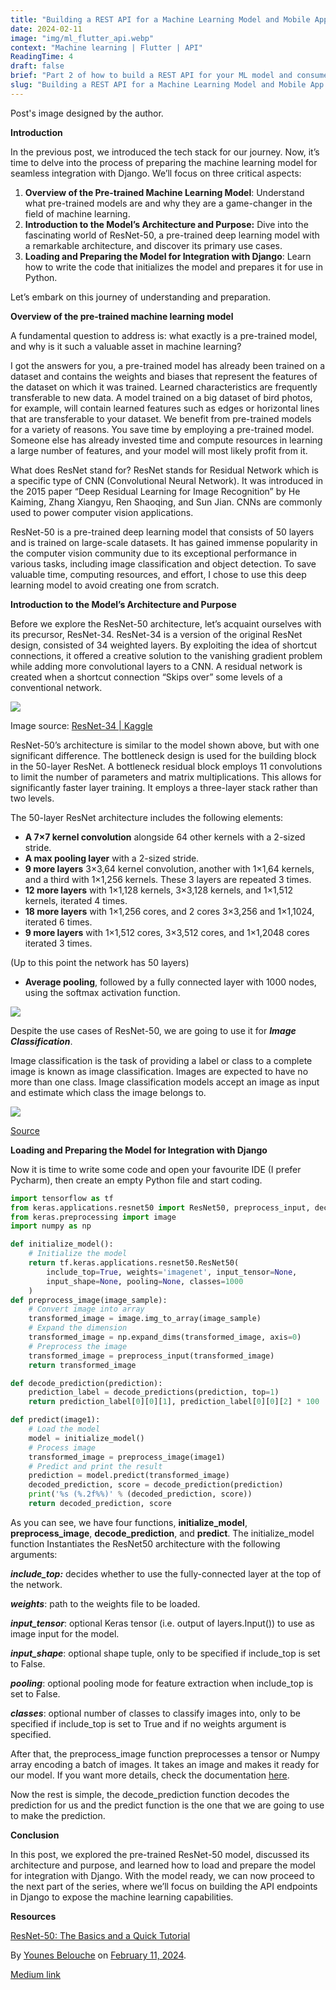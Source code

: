 ```yaml
---
title: "Building a REST API for a Machine Learning Model and Mobile App Integration: Part2"
date: 2024-02-11
image: "img/ml_flutter_api.webp"
context: "Machine learning | Flutter | API"
ReadingTime: 4
draft: false
brief: "Part 2 of how to build a REST API for your ML model and consume it from mobile client"
slug: "Building a REST API for a Machine Learning Model and Mobile App Integration: Part2"
---
```

Post's image designed by the author.

**Introduction**

In the previous post, we introduced the tech stack for our journey. Now, it’s time to delve into the process of preparing the machine learning model for seamless integration with Django. We’ll focus on three critical aspects:

1.  **Overview of the Pre-trained Machine Learning Model**: Understand what pre-trained models are and why they are a game-changer in the field of machine learning.
2.  **Introduction to the Model’s Architecture and Purpose:** Dive into the fascinating world of ResNet-50, a pre-trained deep learning model with a remarkable architecture, and discover its primary use cases.
3.  **Loading and Preparing the Model for Integration with Django**: Learn how to write the code that initializes the model and prepares it for use in Python.

Let’s embark on this journey of understanding and preparation.

**Overview of the pre-trained machine learning model**

A fundamental question to address is: what exactly is a pre-trained model, and why is it such a valuable asset in machine learning?

I got the answers for you, a pre-trained model has already been trained on a dataset and contains the weights and biases that represent the features of the dataset on which it was trained. Learned characteristics are frequently transferable to new data. A model trained on a big dataset of bird photos, for example, will contain learned features such as edges or horizontal lines that are transferable to your dataset. We benefit from pre-trained models for a variety of reasons. You save time by employing a pre-trained model. Someone else has already invested time and compute resources in learning a large number of features, and your model will most likely profit from it.

What does ResNet stand for? ResNet stands for Residual Network which is a specific type of CNN (Convolutional Neural Network). It was introduced in the 2015 paper “Deep Residual Learning for Image Recognition” by He Kaiming, Zhang Xiangyu, Ren Shaoqing, and Sun Jian. CNNs are commonly used to power computer vision applications.

ResNet-50 is a pre-trained deep learning model that consists of 50 layers and is trained on large-scale datasets. It has gained immense popularity in the computer vision community due to its exceptional performance in various tasks, including image classification and object detection. To save valuable time, computing resources, and effort, I chose to use this deep learning model to avoid creating one from scratch.

**Introduction to the Model’s Architecture and Purpose**

Before we explore the ResNet-50 architecture, let’s acquaint ourselves with its precursor, ResNet-34. ResNet-34 is a version of the original ResNet design, consisted of 34 weighted layers. By exploiting the idea of shortcut connections, it offered a creative solution to the vanishing gradient problem while adding more convolutional layers to a CNN. A residual network is created when a shortcut connection “Skips over” some levels of a conventional network.

![](https://cdn-images-1.medium.com/max/800/1*JEGNYy9rXMj_XN7W1Qjo9g.png)

Image source: [ResNet-34 | Kaggle](https://www.kaggle.com/datasets/pytorch/resnet34)

ResNet-50’s architecture is similar to the model shown above, but with one significant difference. The bottleneck design is used for the building block in the 50-layer ResNet. A bottleneck residual block employs 11 convolutions to limit the number of parameters and matrix multiplications. This allows for significantly faster layer training. It employs a three-layer stack rather than two levels.

The 50-layer ResNet architecture includes the following elements:

*   **A 7×7 kernel convolution** alongside 64 other kernels with a 2-sized stride.
*   **A max pooling layer** with a 2-sized stride.
*   **9 more layers** 3×3,64 kernel convolution, another with 1×1,64 kernels, and a third with 1×1,256 kernels. These 3 layers are repeated 3 times.
*   **12 more layers** with 1×1,128 kernels, 3×3,128 kernels, and 1×1,512 kernels, iterated 4 times.
*   **18 more layers** with 1×1,256 cores, and 2 cores 3×3,256 and 1×1,1024, iterated 6 times.
*   **9 more layers** with 1×1,512 cores, 3×3,512 cores, and 1×1,2048 cores iterated 3 times.

(Up to this point the network has 50 layers)

*   **Average pooling**, followed by a fully connected layer with 1000 nodes, using the softmax activation function.

![](https://cdn-images-1.medium.com/max/800/1*9SrzCTHIVgxzPu3VmvWmVw.png)

Despite the use cases of ResNet-50, we are going to use it for **_Image Classification_**.

Image classification is the task of providing a label or class to a complete image is known as image classification. Images are expected to have no more than one class. Image classification models accept an image as input and estimate which class the image belongs to.

![](https://cdn-images-1.medium.com/max/800/1*UkmLk__zZW1Wte80e4byhg.png)

[Source](https://raw.githubusercontent.com/floydhub/image-classification-template/master/images/classification.png)

**Loading and Preparing the Model for Integration with Django**

Now it is time to write some code and open your favourite IDE (I prefer Pycharm), then create an empty Python file and start coding.

```Python
import tensorflow as tf
from keras.applications.resnet50 import ResNet50, preprocess_input, decode_predictions
from keras.preprocessing import image
import numpy as np

def initialize_model():
    # Initialize the model
    return tf.keras.applications.resnet50.ResNet50(
        include_top=True, weights='imagenet', input_tensor=None,
        input_shape=None, pooling=None, classes=1000
    )
def preprocess_image(image_sample):
    # Convert image into array
    transformed_image = image.img_to_array(image_sample)
    # Expand the dimension
    transformed_image = np.expand_dims(transformed_image, axis=0)
    # Preprocess the image
    transformed_image = preprocess_input(transformed_image)
    return transformed_image

def decode_prediction(prediction):
    prediction_label = decode_predictions(prediction, top=1)
    return prediction_label[0][0][1], prediction_label[0][0][2] * 100

def predict(image1):
    # Load the model
    model = initialize_model()
    # Process image
    transformed_image = preprocess_image(image1)
    # Predict and print the result
    prediction = model.predict(transformed_image)
    decoded_prediction, score = decode_prediction(prediction)
    print('%s (%.2f%%)' % (decoded_prediction, score))
    return decoded_prediction, score
```

As you can see, we have four functions, **initialize_model**, **preprocess_image**, **decode_prediction**, and **predict**. The initialize_model function Instantiates the ResNet50 architecture with the following arguments:

**_include_top:_** decides whether to use the fully-connected layer at the top of the network.

**_weights_**: path to the weights file to be loaded.

**_input_tensor_**: optional Keras tensor (i.e. output of layers.Input()) to use as image input for the model.

**_input_shape_**: optional shape tuple, only to be specified if include_top is set to False.

**_pooling_**: optional pooling mode for feature extraction when include_top is set to False.

**_classes_**: optional number of classes to classify images into, only to be specified if include_top is set to True and if no weights argument is specified.

After that, the preprocess_image function preprocesses a tensor or Numpy array encoding a batch of images. It takes an image and makes it ready for our model. If you want more details, check the documentation [here](https://www.tensorflow.org/api_docs/python/tf/keras/applications/resnet50/preprocess_input).

Now the rest is simple, the decode_prediction function decodes the prediction for us and the predict function is the one that we are going to use to make the prediction.

**Conclusion**

In this post, we explored the pre-trained ResNet-50 model, discussed its architecture and purpose, and learned how to load and prepare the model for integration with Django. With the model ready, we can now proceed to the next part of the series, where we’ll focus on building the API endpoints in Django to expose the machine learning capabilities.

**Resources**

[ResNet-50: The Basics and a Quick Tutorial](https://datagen.tech/guides/computer-vision/resnet-50/#:~:text=ResNet-50%20is%20a%2050,networks%20by%20stacking%20residual%20blocks.%29)

By [Younes Belouche](https://medium.com/@younes_belouche) on [February 11, 2024](https://medium.com/p/fd40927fcdc2).

[Medium link](https://medium.com/@younes_belouche/building-a-rest-api-for-a-machine-learning-model-and-mobile-app-integration-part-2-fd40927fcdc2)

